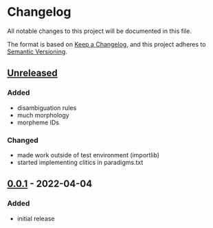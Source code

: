 # Changelog
All notable changes to this project will be documented in this file.

The format is based on [Keep a Changelog](https://keepachangelog.com/en/1.0.0/),
and this project adheres to [Semantic Versioning](https://semver.org/spec/v2.0.0.html).

## [Unreleased]

### Added
* disambiguation rules
* much morphology
* morpheme IDs

### Changed
* made work outside of test environment (importlib)
* started implementing clitics in paradigms.txt


## [0.0.1] - 2022-04-04

### Added

* initial release

[Unreleased]: https://github.com/fmatter/uniparser-yawarana/compare/v1.0.0...HEAD
[0.0.1]: https://github.com/fmatter/uniparser-yawarana/releases/tag/v0.0.1
